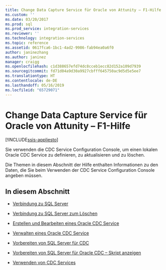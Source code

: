 ```yaml
---
title: Change Data Capture Service für Oracle von Attunity – F1-Hilfe | Microsoft-Dokumentation
ms.custom: ''
ms.date: 03/20/2017
ms.prod: sql
ms.prod_service: integration-services
ms.reviewer: ''
ms.technology: integration-services
ms.topic: reference
ms.assetid: 0617fca6-1bc1-4ad2-9986-fab94ea0a6f0
author: janinezhang
ms.author: janinez
manager: craigg
ms.openlocfilehash: c1d388657efd74dc8cceb1ecc82d152a109d7939
ms.sourcegitcommit: fd71d04a9d30a9927cbfff645750ac9d5d5e5ee7
ms.translationtype: HT
ms.contentlocale: de-DE
ms.lasthandoff: 05/16/2019
ms.locfileid: "65729071"
---
```

# <a name="change-data-capture-service-for-oracle-by-attunity-f1-help"></a>Change Data Capture Service für Oracle von Attunity – F1-Hilfe

[!INCLUDE[ssis-appliesto](../../includes/ssis-appliesto-ssvrpluslinux-asdb-asdw-xxx.md)]


  Sie verwenden die CDC Service Configuration Console, um einen lokalen Oracle CDC Service zu definieren, zu aktualisieren und zu löschen.  
  
 Die Themen in diesem Abschnitt der Hilfe enthalten Informationen zu den Daten, die Sie beim Verwenden der CDC Service Configuration Console angeben müssen.  
  
## <a name="in-this-section"></a>In diesem Abschnitt  
  
-   [Verbindung zu SQL Server](../../integration-services/change-data-capture/connection-to-sql-server.md)  
  
-   [Verbindung zu SQL Server zum Löschen](../../integration-services/change-data-capture/connection-to-sql-server-for-delete.md)  
  
-   [Erstellen und Bearbeiten eines Oracle CDC Service](../../integration-services/change-data-capture/create-and-edit-an-oracle-cdc-service.md)  
  
-   [Verwalten eines Oracle CDC Service](../../integration-services/change-data-capture/manage-an-oracle-cdc-service.md)  
  
-   [Vorbereiten von SQL Server für CDC](../../integration-services/change-data-capture/prepare-sql-server-for-cdc.md)  
  
-   [Vorbereiten von SQL Server für Oracle CDC – Skript anzeigen](../../integration-services/change-data-capture/prepare-sql-server-for-oracle-cdc-view-script.md)  
  
-   [Verwenden von CDC Services](../../integration-services/change-data-capture/work-with-cdc-services.md)  
  
  
